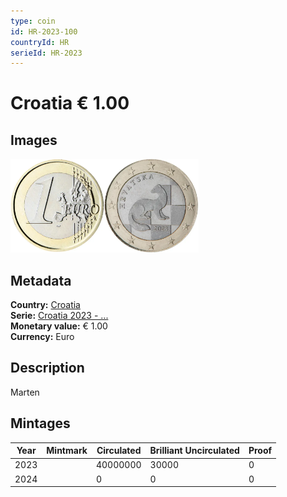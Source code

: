 ```yaml
---
type: coin
id: HR-2023-100
countryId: HR
serieId: HR-2023
---
```


# Croatia € 1.00

## Images

<img src="../../../Images/common-2007-100.webp" height="150" alt="Front image"><img src="Images/croatia-2023-100.webp" height="150" alt="Back image">

## Metadata

**Country:** [Croatia](../index.md)\
**Serie:** [Croatia 2023 - ...](index.md)\
**Monetary value:** € 1.00\
**Currency:** Euro

## Description

Marten

## Mintages

| Year | Mintmark | Circulated | Brilliant Uncirculated | Proof |
| ---- | -------- | ---------- | ---------------------- | ----- |
| 2023 |          | 40000000   | 30000                  | 0     |
| 2024 |          | 0          | 0                      | 0     |
